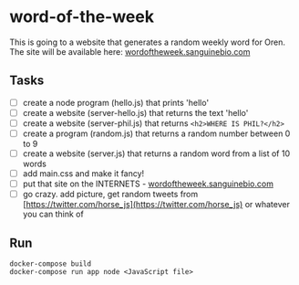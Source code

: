 # word-of-the-week

This is going to a website that generates a random weekly word for Oren.   
The site will be available here: [wordoftheweek.sanguinebio.com](wordoftheweek.sanguinebio.com)

## Tasks

- [ ] create a node program (hello.js) that prints 'hello'
- [ ] create a website (server-hello.js) that returns the text 'hello'
- [ ] create a website (server-phil.js) that returns `<h2>WHERE IS PHIL?</h2>`
- [ ] create a program (random.js) that returns a random number between 0 to 9
- [ ] create a website (server.js) that returns a random word from a list of 10 words
- [ ] add main.css and make it fancy!
- [ ] put that site on the INTERNETS - [wordoftheweek.sanguinebio.com](wordoftheweek.sanguinebio.com)
- [ ] go crazy. add picture, get random tweets from [https://twitter.com/horse_js](https://twitter.com/horse_js) or whatever you can think of

## Run

    docker-compose build
    docker-compose run app node <JavaScript file>

